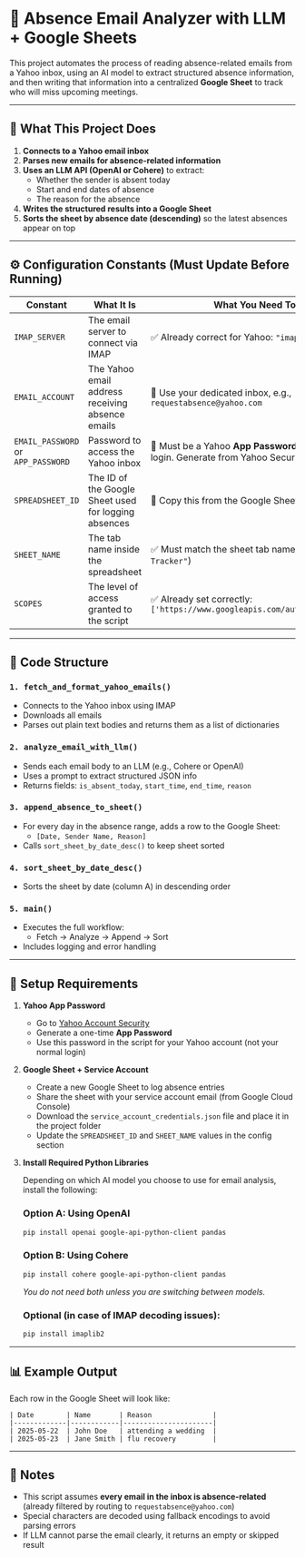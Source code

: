 # 📨 Absence Email Analyzer with LLM + Google Sheets

This project automates the process of reading absence-related emails from a Yahoo inbox, using an AI model to extract structured absence information, and then writing that information into a centralized **Google Sheet** to track who will miss upcoming meetings.

---

## 📌 What This Project Does

1. **Connects to a Yahoo email inbox**
2. **Parses new emails for absence-related information**
3. **Uses an LLM API (OpenAI or Cohere)** to extract:
   - Whether the sender is absent today
   - Start and end dates of absence
   - The reason for the absence
4. **Writes the structured results into a Google Sheet**
5. **Sorts the sheet by absence date (descending)** so the latest absences appear on top

---

## ⚙️ Configuration Constants (Must Update Before Running)

| Constant           | What It Is | What You Need To Do |
|--------------------|------------|---------------------|
| `IMAP_SERVER`      | The email server to connect via IMAP | ✅ Already correct for Yahoo: `"imap.mail.yahoo.com"` |
| `EMAIL_ACCOUNT`    | The Yahoo email address receiving absence emails | 🔧 Use your dedicated inbox, e.g., `requestabsence@yahoo.com` |
| `EMAIL_PASSWORD` or `APP_PASSWORD` | Password to access the Yahoo inbox | 🔐 Must be a Yahoo **App Password**, not your normal login. Generate from Yahoo Security settings |
| `SPREADSHEET_ID`   | The ID of the Google Sheet used for logging absences | 🔧 Copy this from the Google Sheet URL (`/d/<ID>/`) |
| `SHEET_NAME`       | The tab name inside the spreadsheet | ✅ Must match the sheet tab name (e.g., `"Absence Tracker"`) |
| `SCOPES`           | The level of access granted to the script | ✅ Already set correctly: `['https://www.googleapis.com/auth/spreadsheets']` |

---

## 🧠 Code Structure

### `1. fetch_and_format_yahoo_emails()`
- Connects to the Yahoo inbox using IMAP
- Downloads all emails
- Parses out plain text bodies and returns them as a list of dictionaries

### `2. analyze_email_with_llm()`
- Sends each email body to an LLM (e.g., Cohere or OpenAI)
- Uses a prompt to extract structured JSON info
- Returns fields: `is_absent_today`, `start_time`, `end_time`, `reason`

### `3. append_absence_to_sheet()`
- For every day in the absence range, adds a row to the Google Sheet:
  - `[Date, Sender Name, Reason]`
- Calls `sort_sheet_by_date_desc()` to keep sheet sorted

### `4. sort_sheet_by_date_desc()`
- Sorts the sheet by date (column A) in descending order

### `5. main()`
- Executes the full workflow:
  - Fetch → Analyze → Append → Sort
- Includes logging and error handling

---

## 🔐 Setup Requirements

1. **Yahoo App Password**
   - Go to [Yahoo Account Security](https://login.yahoo.com/account/security)
   - Generate a one-time **App Password**
   - Use this password in the script for your Yahoo account (not your normal login)

2. **Google Sheet + Service Account**
   - Create a new Google Sheet to log absence entries
   - Share the sheet with your service account email (from Google Cloud Console)
   - Download the `service_account_credentials.json` file and place it in the project folder
   - Update the `SPREADSHEET_ID` and `SHEET_NAME` values in the config section

3. **Install Required Python Libraries**

   Depending on which AI model you choose to use for email analysis, install the following:

   ### Option A: Using OpenAI
   ```bash
   pip install openai google-api-python-client pandas
   ```

   ### Option B: Using Cohere
   ```bash
   pip install cohere google-api-python-client pandas
   ```

   _You do not need both unless you are switching between models._

   ### Optional (in case of IMAP decoding issues):
   ```bash
   pip install imaplib2
   ```

---

## 📊 Example Output

Each row in the Google Sheet will look like:
```
| Date        | Name       | Reason               |
|-------------|------------|----------------------|
| 2025-05-22  | John Doe   | attending a wedding  |
| 2025-05-23  | Jane Smith | flu recovery         |
```

---

## 📎 Notes

- This script assumes **every email in the inbox is absence-related** (already filtered by routing to `requestabsence@yahoo.com`)
- Special characters are decoded using fallback encodings to avoid parsing errors
- If LLM cannot parse the email clearly, it returns an empty or skipped result
